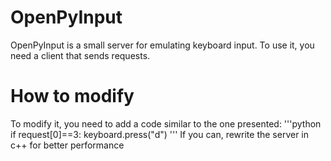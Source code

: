 <h1> OpenPyInput </h1>
OpenPyInput is a small server for emulating keyboard input. To use it, you need a client that sends requests.
<h1> How to modify </h1>
To modify it, you need to add a code similar to the one presented:
'''python
if request[0]==3:
        keyboard.press("d")
'''
If you can, rewrite the server in c++ for better performance

